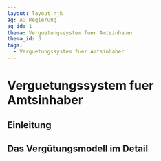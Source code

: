 ```yaml
---
layout: layout.njk
ag: AG Regierung
ag_id: 1
thema: Verguetungssystem fuer Amtsinhaber
thema_id: 3
tags:
  - Verguetungssystem fuer Amtsinhaber
---
```

# Verguetungssystem fuer Amtsinhaber

## Einleitung


## Das Vergütungsmodell im Detail

